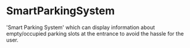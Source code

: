 # SmartParkingSystem
 'Smart Parking System' which can display information about empty/occupied parking slots at the entrance to avoid the hassle for the user. 
